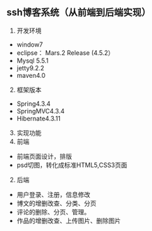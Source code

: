 ﻿## ssh博客系统（从前端到后端实现）
1. 开发环境
 * window7
 * eclipse： Mars.2 Release (4.5.2）
 * Mysql 5.5.1
 * jetty9.2.2
 * maven4.0

2. 框架版本
* Spring4.3.4
* SpringMVC4.3.4
* Hibernate4.3.11

3. 实现功能
1. 前端
* 前端页面设计，排版
* psd切图，转化成标准HTML5,CSS3页面
2. 后端
* 用户登录、注册，信息修改
* 博文的增删改查、分类、分页
* 评论的删除、分页、管理。
* 作品的增删改查、上传图片、删除图片

